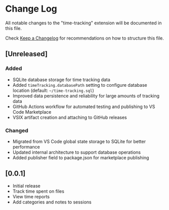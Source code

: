 # Change Log

All notable changes to the "time-tracking" extension will be documented in this file.

Check [Keep a Changelog](http://keepachangelog.com/) for recommendations on how to structure this file.

## [Unreleased]

### Added
- SQLite database storage for time tracking data
- Added `timeTracking.databasePath` setting to configure database location (default: `~/time-tracking.sql`)
- Improved data persistence and reliability for large amounts of tracking data
- GitHub Actions workflow for automated testing and publishing to VS Code Marketplace
- VSIX artifact creation and attaching to GitHub releases

### Changed
- Migrated from VS Code global state storage to SQLite for better performance
- Updated internal architecture to support database operations
- Added publisher field to package.json for marketplace publishing

## [0.0.1]

- Initial release
- Track time spent on files
- View time reports
- Add categories and notes to sessions